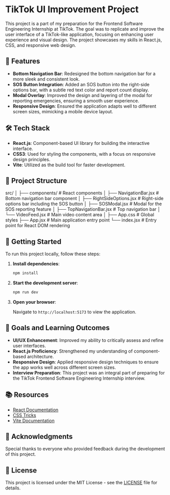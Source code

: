 # TikTok UI Improvement Project

This project is a part of my preparation for the Frontend Software Engineering Internship at TikTok. The goal was to replicate and improve the user interface of a TikTok-like application, focusing on enhancing user experience and visual design. The project showcases my skills in React.js, CSS, and responsive web design.

## 🚀 Features

- **Bottom Navigation Bar**: Redesigned the bottom navigation bar for a more sleek and consistent look.
- **SOS Button Integration**: Added an SOS button into the right-side options bar, with a subtle red text color and report count display.
- **Modal Overlay**: Improved the design and layering of the modal for reporting emergencies, ensuring a smooth user experience.
- **Responsive Design**: Ensured the application adapts well to different screen sizes, mimicking a mobile device layout.

## 🛠 Tech Stack

- **React.js**: Component-based UI library for building the interactive interface.
- **CSS3**: Used for styling the components, with a focus on responsive design principles.
- **Vite**: Utilized as the build tool for faster development.

## 📂 Project Structure

src/
│
├── components/ # React components
│ ├── NavigationBar.jsx # Bottom navigation bar component
│ ├── RightSideOptions.jsx # Right-side options bar including the SOS button
│ ├── SOSModal.jsx # Modal for the SOS reporting feature
│ ├── TopNavigationBar.jsx # Top navigation bar
│ └── VideoFeed.jsx # Main video content area
│
├── App.css # Global styles
├── App.jsx # Main application entry point
└── index.jsx # Entry point for React DOM rendering

## 🚀 Getting Started

To run this project locally, follow these steps:

1. **Install dependencies**:

    ```bash
    npm install
    ```

2. **Start the development server**:

    ```bash
    npm run dev
    ```

3. **Open your browser**:
   
   Navigate to `http://localhost:5173` to view the application.

## 🎯 Goals and Learning Outcomes

- **UI/UX Enhancement**: Improved my ability to critically assess and refine user interfaces.
- **React.js Proficiency**: Strengthened my understanding of component-based architecture.
- **Responsive Design**: Applied responsive design techniques to ensure the app works well across different screen sizes.
- **Interview Preparation**: This project was an integral part of preparing for the TikTok Frontend Software Engineering Internship interview.

## 📚 Resources

- [React Documentation](https://reactjs.org/docs/getting-started.html)
- [CSS Tricks](https://css-tricks.com/)
- [Vite Documentation](https://vitejs.dev/guide/)

## 🙌 Acknowledgments

Special thanks to everyone who provided feedback during the development of this project.

## 📜 License

This project is licensed under the MIT License - see the [LICENSE](LICENSE) file for details.
